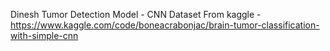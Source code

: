 Dinesh
Tumor Detection Model - CNN
Dataset From kaggle - https://www.kaggle.com/code/boneacrabonjac/brain-tumor-classification-with-simple-cnn
